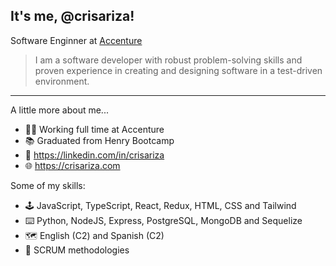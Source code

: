 ## It's me, @crisariza!
Software Enginner at <a href="https://www.accenture.com/">Accenture</a>

> I am a software developer with robust problem-solving skills and proven experience in creating and designing software in a test-driven environment.
-----------

A little more about me...

- 👨‍💻 Working full time at Accenture
- 📚 Graduated from Henry Bootcamp
- 👔 https://linkedin.com/in/crisariza
- 🌐 https://crisariza.com

Some of my skills:

- 🕹️ JavaScript, TypeScript, React, Redux, HTML, CSS and Tailwind
- ⌨️ Python, NodeJS, Express, PostgreSQL, MongoDB and Sequelize
- 🗺️ English (C2) and Spanish (C2)
- 💬 SCRUM methodologies
